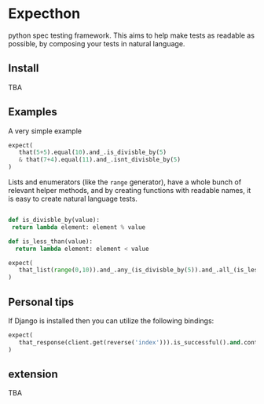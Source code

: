 # Expecthon

python spec testing framework. This aims to help make tests as readable as
possible, by composing your tests in natural language.

## Install

TBA

## Examples

A very simple example

```python
expect(
   that(5+5).equal(10).and_.is_divisble_by(5)
   & that(7+4).equal(11).and_.isnt_divisble_by(5)
)
```

Lists and enumerators (like the `range` generator), have a whole bunch of
relevant helper methods, and by creating functions with readable names, it is
easy to create natural language tests.

```python

def is_divisble_by(value):
 return lambda element: element % value

def is_less_than(value):
  return lambda element: element < value

expect(
   that_list(range(0,10)).and_.any_(is_divisble_by(5)).and_.all_(is_less_than(10))
)
```


## Personal tips

If Django is installed then you can utilize the following bindings:

```python
expect(
   that_response(client.get(reverse('index'))).is_successful().and.contains("Hello World")
)
```

## extension

TBA
